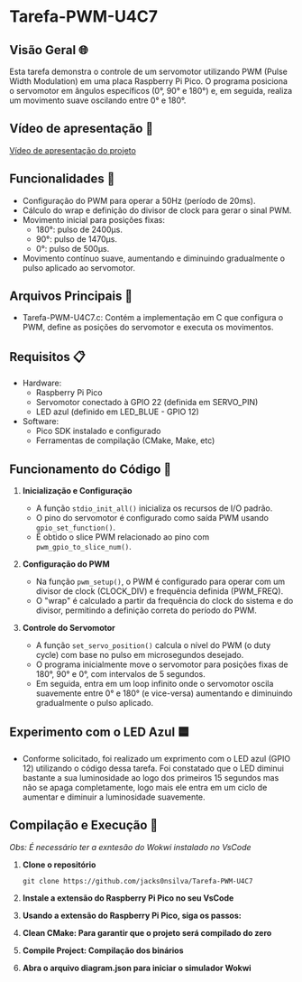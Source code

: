# Tarefa-PWM-U4C7

## Visão Geral 🌐

Esta tarefa demonstra o controle de um servomotor utilizando PWM (Pulse Width Modulation) em uma placa Raspberry Pi Pico. O programa posiciona o servomotor em ângulos específicos (0°, 90° e 180°) e, em seguida, realiza um movimento suave oscilando entre 0° e 180°.

## Vídeo de apresentação 🎥

[Vídeo de apresentação do projeto](https://drive.google.com/file/d/12z9fMKa606yJVRDcl7UhtjvZ44AAIqe5/view?usp=drive_link)

## Funcionalidades 📌

- Configuração do PWM para operar a 50Hz (período de 20ms).
- Cálculo do wrap e definição do divisor de clock para gerar o sinal PWM.
- Movimento inicial para posições fixas:
  - 180°: pulso de 2400µs.
  - 90°: pulso de 1470µs.
  - 0°: pulso de 500µs.
- Movimento contínuo suave, aumentando e diminuindo gradualmente o pulso aplicado ao servomotor.

## Arquivos Principais 📂

- Tarefa-PWM-U4C7.c: Contém a implementação em C que configura o PWM, define as posições do servomotor e executa os movimentos.

## Requisitos 📋

- Hardware:
  - Raspberry Pi Pico
  - Servomotor conectado à GPIO 22 (definida em SERVO_PIN)
  - LED azul (definido em LED_BLUE - GPIO 12)
- Software:
  - Pico SDK instalado e configurado
  - Ferramentas de compilação (CMake, Make, etc)

## Funcionamento do Código 📝

1. **Inicialização e Configuração**
   - A função `stdio_init_all()` inicializa os recursos de I/O padrão.
   - O pino do servomotor é configurado como saída PWM usando `gpio_set_function()`.
   - É obtido o slice PWM relacionado ao pino com `pwm_gpio_to_slice_num()`.
2. **Configuração do PWM**

   - Na função `pwm_setup()`, o PWM é configurado para operar com um divisor de clock (CLOCK_DIV) e frequência definida (PWM_FREQ).
   - O "wrap" é calculado a partir da frequência do clock do sistema e do divisor, permitindo a definição correta do período do PWM.

3. **Controle do Servomotor**
   - A função `set_servo_position()` calcula o nível do PWM (o duty cycle) com base no pulso em microsegundos desejado.
   - O programa inicialmente move o servomotor para posições fixas de 180°, 90° e 0°, com intervalos de 5 segundos.
   - Em seguida, entra em um loop infinito onde o servomotor oscila suavemente entre 0° e 180° (e vice-versa) aumentando e diminuindo gradualmente o pulso aplicado.

## Experimento com o LED Azul 🟦

- Conforme solicitado, foi realizado um exprimento com o LED azul (GPIO 12) utilizando o código dessa tarefa. Foi constatado que o LED diminui bastante a sua luminosidade ao logo dos primeiros 15 segundos mas não se apaga completamente, logo mais ele entra em um ciclo de aumentar e diminuir a luminosidade suavemente.

## Compilação e Execução 🚀

_Obs: É necessário ter a exntesão do Wokwi instalado no VsCode_

1.  **Clone o repositório**
    ```
    git clone https://github.com/jacks0nsilva/Tarefa-PWM-U4C7
    ```
2.  **Instale a extensão do Raspberry Pi Pico no seu VsCode**
3.  **Usando a extensão do Raspberry Pi Pico, siga os passos:**
4.  **Clean CMake: Para garantir que o projeto será compilado do zero**

5.  **Compile Project: Compilação dos binários**

6.  **Abra o arquivo diagram.json para iniciar o simulador Wokwi**
